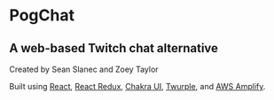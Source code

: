 # PogChat

## A web-based Twitch chat alternative

Created by Sean Slanec and Zoey Taylor

Built using [React](https://reactjs.org/), [React Redux](https://react-redux.js.org/), [Chakra UI](https://chakra-ui.com/), [Twurple](https://github.com/twurple/twurple), and [AWS Amplify](https://aws.amazon.com/amplify/).

